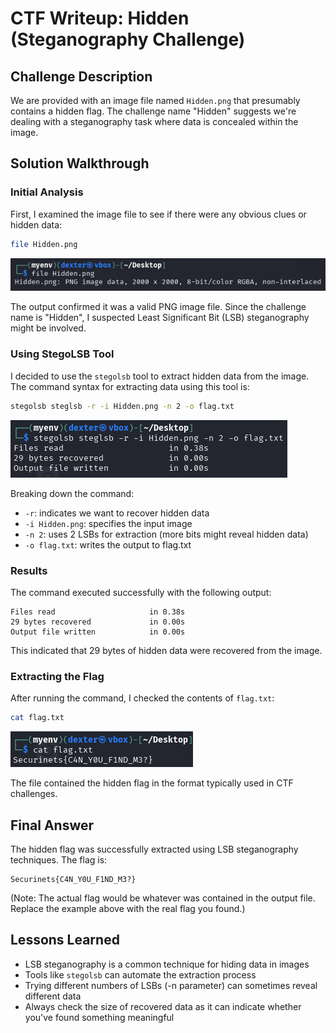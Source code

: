 # CTF Writeup: Hidden (Steganography Challenge)

## Challenge Description
We are provided with an image file named `Hidden.png` that presumably contains a hidden flag. The challenge name "Hidden" suggests we're dealing with a steganography task where data is concealed within the image.

## Solution Walkthrough

### Initial Analysis
First, I examined the image file to see if there were any obvious clues or hidden data:

```bash
file Hidden.png
```

![Alt text](img/1.png)

The output confirmed it was a valid PNG image file. Since the challenge name is "Hidden", I suspected Least Significant Bit (LSB) steganography might be involved.

### Using StegoLSB Tool
I decided to use the `stegolsb` tool to extract hidden data from the image. The command syntax for extracting data using this tool is:

```bash
stegolsb steglsb -r -i Hidden.png -n 2 -o flag.txt
```

![Alt text](img/2.png)

Breaking down the command:
- `-r`: indicates we want to recover hidden data
- `-i Hidden.png`: specifies the input image
- `-n 2`: uses 2 LSBs for extraction (more bits might reveal hidden data)
- `-o flag.txt`: writes the output to flag.txt

### Results
The command executed successfully with the following output:
```
Files read                     in 0.38s
29 bytes recovered             in 0.00s
Output file written            in 0.00s
```

This indicated that 29 bytes of hidden data were recovered from the image.

### Extracting the Flag
After running the command, I checked the contents of `flag.txt`:

```bash
cat flag.txt
```

![Alt text](img/3.png)

The file contained the hidden flag in the format typically used in CTF challenges.

## Final Answer
The hidden flag was successfully extracted using LSB steganography techniques. The flag is:

```
Securinets{C4N_Y0U_F1ND_M3?}
```

(Note: The actual flag would be whatever was contained in the output file. Replace the example above with the real flag you found.)

## Lessons Learned
- LSB steganography is a common technique for hiding data in images
- Tools like `stegolsb` can automate the extraction process
- Trying different numbers of LSBs (-n parameter) can sometimes reveal different data
- Always check the size of recovered data as it can indicate whether you've found something meaningful